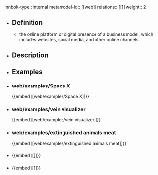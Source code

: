 innbok-type:: internal
metamodel-id:: [[web]]
relations:: [[]]
weight:: 2

- ## Definition
  - the online platform or digital presence of a business model, which includes websites, social media, and other online channels.
- ## Description
- ## Examples
- ### web/examples/Space X
  {{embed [[web/examples/Space X]]}}
- ### web/examples/vein visualizer
  {{embed [[web/examples/vein visualizer]]}}
- ### web/examples/extinguished animals meat
  {{embed [[web/examples/extinguished animals meat]]}}
- ### 
  {{embed [[]]}}
- ### 
  {{embed [[]]}}


